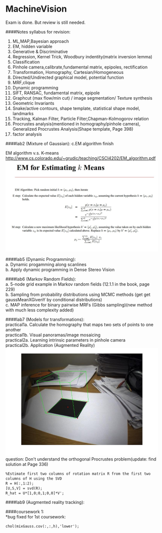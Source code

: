 MachineVision
=============

Exam is done. But review is still needed.

####Notes
syllabus for revision:  
1.  ML,MAP,Bayesian approach   
2.  EM, hidden variable  
3.  Generative & Discriminative  
4.  Regression, Kernel Trick, Woodbury indentity(matrix inversion lemma)  
5.  Classification  
6.  Pinhole camera,calibrate,fundamental matrix, epipoles, rectification  
7.  Transformation, Homography, Cartesian/Homogeneous  
8.  Directed/Undirected graphical model, potential function  
9.  MRF,clique  
10. Dynamic programming  
11. SIFT, RANSAC, fundamental matrix, epipole  
12. Graphcut (max flow/min cut) / image segmentation/ Texture synthesis  
13. Geometric Invariants  
14. Snake/active contours, shape template, statistical shape model, landmarks  
15. Tracking, Kalman Filter, Particle Filter,Chapman-Kolmogorov relation  
16. Procrustes analysis(mentioned in homography/pinhole camera), Generalized Procrustes Analysis(Shape template, Page 398)  
17. factor analysis

####lab2 (Mixture of Gaussian):
c.EM algorithm finish

EM algorithm v.s. K-means  
http://www.cs.colorado.edu/~grudic/teaching/CSCI4202/EM_algorithm.pdf  
![EM](https://github.com/mincongzhang/MachineVision/raw/master/EMvsKMEANS.jpg)

####lab5 (Dynamic Programming):  
a. Dynamic progamming along scanlines  
b. Apply dynamic programming in Dense Stereo Vision

####lab6 (Markov Random Fields):   
a. 5-node grid example in Markov random fields (12.1.1 in the book, page 229)  
b. Sampling from probability distributions using MCMC methods (get get gaussMeanXGivenY by conditional distributions)  
c. MAP inference for binary pairwise MRFs (Gibbs sampling)(new method with much less complexity added)

####lab7 (Models for transformations):  
practical1a. Calculate the homography that maps two sets of points to one another  
practical1b. Visual panoramas/image mosaicing  
practical2a. Learning intrinsic parameters in pinhole camera  
practical2b. Application (Augmented Reality)  
![lab7](https://github.com/mincongzhang/MachineVision/raw/master/labs/lab7/part2/result.jpg)
question: Don't understand the orthogonal Procrustes problem(update: find solution at Page 336) 

    %Estimate first two columns of rotation matrix R from the first two columns of H using the SVD
    R = H(:,1:2);  
    [U,S,V] = svd(R);  
    R_hat = U*[1,0;0,1;0,0]*V';  

####lab9 (Augmented reality tracking):  
 
  
####coursework 1:  
*bug fixed for 1st coursework: 

    chol(mixGauss.cov(:,:,h),'lower'); 
